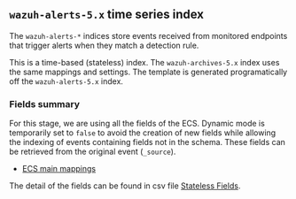 ## `wazuh-alerts-5.x` time series index

The `wazuh-alerts-*` indices store events received from monitored endpoints that trigger alerts when they match a detection rule.

This is a time-based (stateless) index. The `wazuh-archives-5.x` index uses the same mappings and settings. The template is generated programatically off the `wazuh-alerts-5.x` index.

### Fields summary

For this stage, we are using all the fields of the ECS. Dynamic mode is temporarily set to `false` to avoid the creation of new fields while allowing the indexing of events containing fields not in the schema. These fields can be retrieved from the original event (`_source`).

- [ECS main mappings](https://github.com/elastic/ecs/blob/v9.1.0/schemas/subsets/main.yml)

The detail of the fields can be found in csv file [Stateless Fields](fields.csv).
